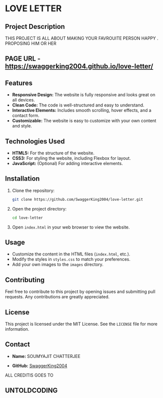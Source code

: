 # LOVE LETTER

## Project Description

THIS PROJECT IS ALL ABOUT MAKING YOUR FAVROUITE PERSON HAPPY . PROPOSING HIM OR HER 
## PAGE URL - https://swaggerking2004.github.io/love-letter/

## Features

- **Responsive Design:** The website is fully responsive and looks great on all devices.
- **Clean Code:** The code is well-structured and easy to understand.
- **Interactive Elements:** Includes smooth scrolling, hover effects, and a contact form.
- **Customizable:** The website is easy to customize with your own content and style.

## Technologies Used

- **HTML5:** For the structure of the website.
- **CSS3:** For styling the website, including Flexbox for layout.
- **JavaScript:** (Optional) For adding interactive elements.

## Installation

1. Clone the repository:
    ```bash
    git clone https://github.com/SwaggerKing2004/love-letter.git
    ```
2. Open the project directory:
    ```bash
    cd love-letter
    ```
3. Open `index.html` in your web browser to view the website.

## Usage

- Customize the content in the HTML files (`index.html`,  etc.).
- Modify the styles in `styles.css` to match your preferences.
- Add your own images to the `images` directory.

## Contributing

Feel free to contribute to this project by opening issues and submitting pull requests. Any contributions are greatly appreciated.

## License

This project is licensed under the MIT License. See the `LICENSE` file for more information.

## Contact

- **Name:** SOUMYAJIT CHATTERJEE

- **GitHub:** [SwaggerKing2004](https://github.com/SwaggerKing2004)

ALL CREDITIS GOES TO 
## UNTOLDCODING

